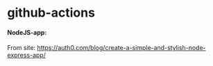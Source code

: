# github-actions

#### NodeJS-app:
 From site: https://auth0.com/blog/create-a-simple-and-stylish-node-express-app/